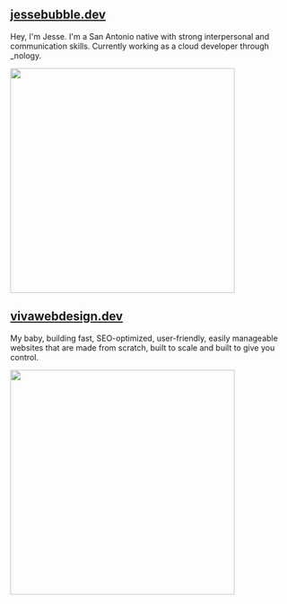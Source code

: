## [jessebubble.dev](https://www.jessebubble.dev)

Hey, I'm Jesse. I'm a San Antonio native with strong interpersonal and communication skills. Currently working as a cloud developer through _nology.

<img src="https://cdn.sanity.io/images/etrj839y/production/dd816197f59550c7aea35abb1a73c7759d93779f-1400x1400.gif" width="400" height="400">

## [vivawebdesign.dev](https://www.vivawebdesign.dev)

My baby, building fast, SEO-optimized, user-friendly, easily manageable websites that are made from scratch, built to scale and built to give you control.

<img src="https://cdn.sanity.io/images/etrj839y/production/ae7416d474ab5970ac53e533eea830cae29d5d15-1400x1400.gif" width="400" height="400">
